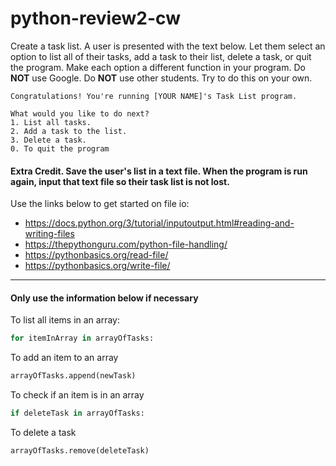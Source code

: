 # python-review2-cw

Create a task list. A user is presented with the text below. 
Let them select an option to list all of their tasks, add a task to their list, delete a task, or quit the program.
 Make each option a different function in your program. Do <strong>NOT</strong> use Google. Do <strong>NOT</strong> use other students.
  Try to do this on your own.

```
Congratulations! You're running [YOUR NAME]'s Task List program.

What would you like to do next?
1. List all tasks.
2. Add a task to the list.
3. Delete a task.
0. To quit the program
```

#### Extra Credit. Save the user's list in a text file. When the program is run again, input that text file so their task list is not lost.

Use the links below to get started on file io:
- https://docs.python.org/3/tutorial/inputoutput.html#reading-and-writing-files
- https://thepythonguru.com/python-file-handling/
- https://pythonbasics.org/read-file/
- https://pythonbasics.org/write-file/

___

#### Only use the information below if necessary

To list all items in an array:
```python
for itemInArray in arrayOfTasks:
```
To add an item to an array
```python
arrayOfTasks.append(newTask)
```
To check if an item is in an array
```python
if deleteTask in arrayOfTasks:
```
To delete a task
```python
arrayOfTasks.remove(deleteTask)
```
